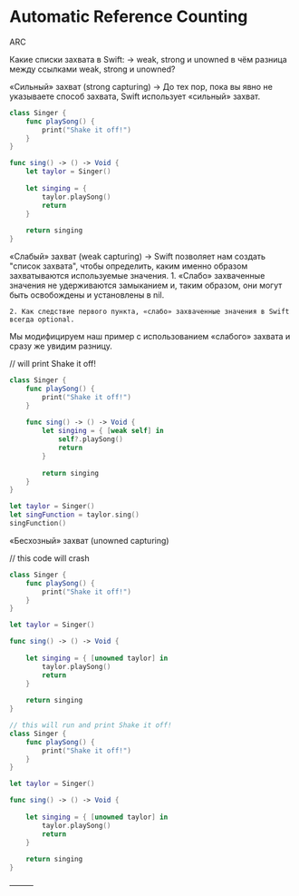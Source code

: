 # Automatic Reference Counting

ARC

Какие списки захвата в Swift: 
-> weak, strong и unowned
в чём разница между ссылками weak, strong и unowned?

«Сильный» захват (strong capturing)
 -> До тех пор, пока вы явно не указываете способ захвата, Swift использует «сильный» захват.

```swift
class Singer {
    func playSong() {
        print("Shake it off!")
    }
}

func sing() -> () -> Void {
    let taylor = Singer()
    
    let singing = {
        taylor.playSong()
        return
    }
    
    return singing
}
```


«Слабый» захват (weak capturing)
	-> Swift позволяет нам создать "список захвата", чтобы определить, каким именно образом захватываются используемые значения.
	1. «Слабо» захваченные значения не удерживаются замыканием и, таким образом, они могут быть освобождены и установлены в nil.

	2. Как следствие первого пункта, «слабо» захваченные значения в Swift всегда optional. 
Мы модифицируем наш пример с использованием «слабого» захвата и сразу же увидим разницу.

// will print Shake it off!
```swift
class Singer {
    func playSong() {
        print("Shake it off!")
    }
    
    func sing() -> () -> Void {
        let singing = { [weak self] in 
            self?.playSong()
            return
        }
        
        return singing
    }
}

let taylor = Singer()
let singFunction = taylor.sing()
singFunction()
```

«Бесхозный» захват (unowned capturing)

// this code will crash 
```swift
class Singer {
    func playSong() {
        print("Shake it off!")
    }
}

let taylor = Singer()

func sing() -> () -> Void {
       
    let singing = { [unowned taylor] in
        taylor.playSong()
        return
    }
    
    return singing
}

// this will run and print Shake it off!
class Singer {
    func playSong() {
        print("Shake it off!")
    }
}

let taylor = Singer()

func sing() -> () -> Void {
    
    let singing = { [unowned taylor] in 
        taylor.playSong()
        return
    }
    
    return singing
}
```

———
